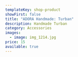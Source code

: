 ```yaml
---
templateKey: shop-product
showFirst: false
title: "ADORA Handmade: Turban"
description: Handmade Turban
category: Accessories
images:
  - image: img_1214.jpg
price: 15
available: true
---
```

